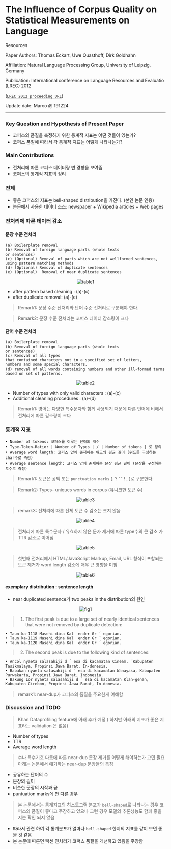 # The Influence of Corpus Quality on Statistical Measurements on Language
Resources

Paper Authors:  Thomas Eckart, Uwe Quasthoff, Dirk Goldhahn

Affiliation: Natural Language Processing Group, University of Leipzig, Germany

Publication:  International conference on Language Resources and Evaluatio (LREC) 2012 

([`LREC 2012 proceeding URL`](http://www.lrec-conf.org/proceedings/lrec2012/pdf/476_Paper.pdf))

Update date: Marco @ 191224

---


### Key Question and Hypothesis of Present Paper
- 코퍼스의 품질을 측정하기 위한 통계적 지표는 어떤 것들이 있는가?
- 코퍼스 품질에 따라서 각 통계적 지표는 어떻게 나타나는가?


### Main Contributions
- 전처리에 따른 코퍼스 데이터량 변 경향을 보여줌
- 코퍼스의 통계적 지표의 정리


### 전제
- 좋은 코퍼스의 지표는 bell-shaped distribution을 가진다. (본인 논문 인용)
- 논문에서 사용한 데이터 소스:  newspaper + Wikipedia articles + Web pages

### 전처리에 따른 데이터 감소 

#### 문장 수준 전처리 
```
(a) Boilerplate removal
(b) Removal of foreign language parts (whole texts
or sentences)
(c) (Optional) Removal of parts which are not wellformed sentences, using pattern matching methods
(d) (Optional) Removal of duplicate sentences
(e) (Optional)  Removal of near duplicate sentences
```

<p align="center">
  <img src="https://github.com/jwkanggist/automl-papers-in-practice/blob/master/share-reports/figs/lrec2012/table1.png" title="table1">
</p>

- after pattern based cleaning : (a)-(c)
- after duplicate removal: (a)-(e)

> Remark1: 문장 수준 전처리와 단어 수준 전처리르 구분해야 한다. 

> Remark2: 문장 수준 전처리는 코퍼스 데이터 감소량이 크다 


#### 단어 수준 전처리
```
(a) Boilerplate removal
(b) Removal of foreign language parts (whole texts
or sentences)
(c) Removal of all types
that contained characters not in a specified set of letters,
numbers and some special characters.
(d) removal of all words containing numbers and other ill-formed terms based on set of patterns.
```

<p align="center">
  <img src="https://github.com/jwkanggist/automl-papers-in-practice/blob/master/share-reports/figs/lrec2012/table2.png" title="table2">
</p>

- Number of types with only valid characters : (a)-(c)
- Additional cleaning procedures : (a)-(d)

> Remark1: 영어는 다양한 특수문자와 함께 사용되기 때문에 다른 언어에 비해서 전처리에 따른 감소량이 크다

### 통계적 지표

```
• Number of tokens: 코퍼스를 이루는 단어의 개수
• Type-Token-Ratio: | Number of Types | / | Number of tokens | 로 정의
• Average word length: 코퍼스 안에 존재하는 워드의 평균 길이 (워드를 구성하는 char수로 측정)
• Average sentence length: 코퍼스 안에 존재하는 문장 평균 길이 (문장을 구성하는 토수로 측정)
```

> Remark1: 토큰은 공백 또는 `punctuation marks` (. ? "" ! , )로 구분한다. 

> Remark2: Types- uniques words in corpus (유니크한  토큰 수)

<p align="center">
  <img src="https://github.com/jwkanggist/automl-papers-in-practice/blob/master/share-reports/figs/lrec2012/table3.png" title="table3">
</p>

> remark3: 전처리에 따른 전체 토큰 수 감소는 크지 않음

<p align="center">
  <img src="https://github.com/jwkanggist/automl-papers-in-practice/blob/master/share-reports/figs/lrec2012/table4.png" title="table4">
</p>

> 전처리에 따른 특수문자 / 유효하지 않은 문자 제거에 따른 type수의 큰 감소 가 TTR 감소로 이어짐


<p align="center">
  <img src="https://github.com/jwkanggist/automl-papers-in-practice/blob/master/share-reports/figs/lrec2012/table5.png" title="table5">
</p>

> 첫번째 전처리에서 HTML/JavaScript Markup, Email, URL 형식이 포함되는 토큰 제거가  word length 감소에 매우 큰 영향을 미침

<p align="center">
  <img src="https://github.com/jwkanggist/automl-papers-in-practice/blob/master/share-reports/figs/lrec2012/table6.png" title="table6">
</p>



#### exemplary distribution :  sentence length
- near duplicated sentence가 two peaks in the distribution의 원인


<p align="center">
  <img src="https://github.com/jwkanggist/automl-papers-in-practice/blob/master/share-reports/figs/lrec2012/fig1.png" title="fig1">
</p>

> 1) The first peak is due to a large set of nearly identical
sentences that were not removed by duplicate detection:
```
• Taun ka-1118 Masehi dina Kal  ender Gr ´ egorian. 
• Taun ka-1119 Masehi dina Kal  ender Gr ´ egorian. 
• Taun ka-1120 Masehi dina Kal  ender Gr ´ egorian. 
```

> 2) The second peak is due to the following kind of sentences:
```
• Ancol nyaeta salasahiji d ´ esa di kacamatan Cineam, ´Kabupaten Tasikmalaya, Propinsi Jawa Barat, In-donesia. 
• Babakan nyaeta salasahiji d ´ esa di kacamatan Wanayasa, Kabupaten Purwakarta, Propinsi Jawa Barat, Indonesia. 
• Bakung Lor nyaeta salasahiji d ´ esa di kacamatan Klan-genan, Kabupaten Cirebon, Propinsi Jawa Barat, In-donesia. 
```

> remark1: near-dup가 코퍼스의 품질을 주요한게 여해함

### Discussion and TODO
> Khan Dataprofiling feature에 아래 추가 예정 ( 하지만 아래의 지표가 좋은 지표라는 validation 은 없음)
- Number of types
- TTR
- Average word length 

> 수나 특수기호 다름에 따른 near-dup 문장 제거를 어떻게 해야하는가 고민 필요 아래는 논문에서 얘기하는 near-dup 문장들의 특징
- 공유하는 단어의 수
- 문장의 길이 
- 비슷한 문장의 시작과 끝
- puntuation marks에 만 다른 경우 


> 본 논문애서는  통계지표의 히스토그램 분포가 `bell-shaped`로 나타나는 경우 코퍼스의 품질이 좋다고 주장하고 있으나 그런 경우 모델의 추론성능도 함께 좋을지는 확인 되지 않음
- 따라서 관련 하여 각 통계분포가 얼마나 `bell-shaped` 한지의 지표를 같이 보면 좋을 것 같음
- 본 논문에 따른면 빡센 전처리가 코퍼스 품질을 개선하고 있음을 주장함
